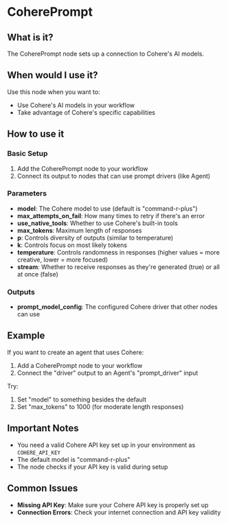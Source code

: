 # CoherePrompt

## What is it?

The CoherePrompt node sets up a connection to Cohere's AI models.

## When would I use it?

Use this node when you want to:

- Use Cohere's AI models in your workflow
- Take advantage of Cohere's specific capabilities

## How to use it

### Basic Setup

1. Add the CoherePrompt node to your workflow
1. Connect its output to nodes that can use prompt drivers (like Agent)

### Parameters

- **model**: The Cohere model to use (default is "command-r-plus")
- **max_attempts_on_fail**: How many times to retry if there's an error
- **use_native_tools**: Whether to use Cohere's built-in tools
- **max_tokens**: Maximum length of responses
- **p**: Controls diversity of outputs (similar to temperature)
- **k**: Controls focus on most likely tokens
- **temperature**: Controls randomness in responses (higher values = more creative, lower = more focused)
- **stream**: Whether to receive responses as they're generated (true) or all at once (false)

### Outputs

- **prompt_model_config**: The configured Cohere driver that other nodes can use

## Example

If you want to create an agent that uses Cohere:

1. Add a CoherePrompt node to your workflow
1. Connect the "driver" output to an Agent's "prompt_driver" input

Try:

1. Set "model" to something besides the default
1. Set "max_tokens" to 1000 (for moderate length responses)

## Important Notes

- You need a valid Cohere API key set up in your environment as `COHERE_API_KEY`
- The default model is "command-r-plus"
- The node checks if your API key is valid during setup

## Common Issues

- **Missing API Key**: Make sure your Cohere API key is properly set up
- **Connection Errors**: Check your internet connection and API key validity
